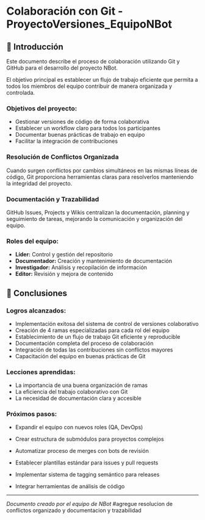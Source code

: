 # Colaboración con Git - ProyectoVersiones_EquipoNBot

## 📖 Introducción

Este documento describe el proceso de colaboración utilizando Git y GitHub para el desarrollo del proyecto NBot. 

El objetivo principal es establecer un flujo de trabajo eficiente que permita a todos los miembros del equipo contribuir de manera organizada y controlada.

### Objetivos del proyecto:
- Gestionar versiones de código de forma colaborativa
- Establecer un workflow claro para todos los participantes
- Documentar buenas prácticas de trabajo en equipo
- Facilitar la integración de contribuciones

### Resolución de Conflictos Organizada
Cuando surgen conflictos por cambios simultáneos en las mismas líneas de código, Git proporciona herramientas claras para resolverlos manteniendo la integridad del proyecto.

### Documentación y Trazabilidad
GitHub Issues, Projects y Wikis centralizan la documentación, planning y seguimiento de tareas, mejorando la comunicación y organización del equipo.

### Roles del equipo:
- **Líder:** Control y gestión del repositorio
- **Documentador:** Creación y mantenimiento de documentación
- **Investigador:** Análisis y recopilación de información
- **Editor:** Revisión y mejora de contenido

## 🏁 Conclusiones

### Logros alcanzados:
- Implementación exitosa del sistema de control de versiones colaborativo
- Creación de 4 ramas especializadas para cada rol del equipo
- Establecimiento de un flujo de trabajo Git eficiente y reproducible
- Documentación completa del proceso de colaboración
- Integración de todas las contribuciones sin conflictos mayores
- Capacitación del equipo en buenas prácticas de Git

### Lecciones aprendidas:
- La importancia de una buena organización de ramas
- La eficiencia del trabajo colaborativo con Git
- La necesidad de documentación clara y accesible

### Próximos pasos:
- Expandir el equipo con nuevos roles (QA, DevOps)
- Crear estructura de submódulos para proyectos complejos
- Automatizar proceso de merges con bots de revisión


- Establecer plantillas estándar para issues y pull requests
- Implementar sistema de tagging semántico para releases
- Integrar herramientas de análisis de código

---
*Documento creado por el equipo de NBot*
#agregue resolucion de conflictos organizado y documentacion y trazabilidad 
